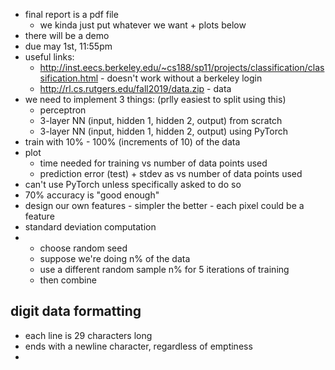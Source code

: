 - final report is a pdf file
	- we kinda just put whatever we want + plots below
- there will be a demo
- due may 1st, 11:55pm
- useful links:
	- http://inst.eecs.berkeley.edu/~cs188/sp11/projects/classification/classification.html - doesn't work without a berkeley login
	- http://rl.cs.rutgers.edu/fall2019/data.zip - data
- we need to implement 3 things: (prlly easiest to split using this)
	- perceptron
	- 3-layer NN (input, hidden 1, hidden 2, output) from scratch
	- 3-layer NN (input, hidden 1, hidden 2, output) using PyTorch
- train with 10% - 100% (increments of 10) of the data
- plot
	- time needed for training vs number of data points used
	- prediction error (test) + stdev as vs number of data points used
- can't use PyTorch unless specifically asked to do so
- 70% accuracy is "good enough"
- design our own features - simpler the better - each pixel could be a feature
- standard deviation computation
- 	- choose random seed
	- suppose we're doing n% of the data
	- use a different random sample n% for 5 iterations of training
	- then combine

## digit data formatting
- each line is 29 characters long
- ends with a newline character, regardless of emptiness
- 
